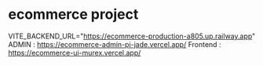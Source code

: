# ecommerce project
<!-- Backend : https://ecommerce-backend-8czu.onrender.com -->
VITE_BACKEND_URL="https://ecommerce-production-a805.up.railway.app"
ADMIN : https://ecommerce-admin-pi-jade.vercel.app/
Frontend : https://ecommerce-ui-murex.vercel.app/ 